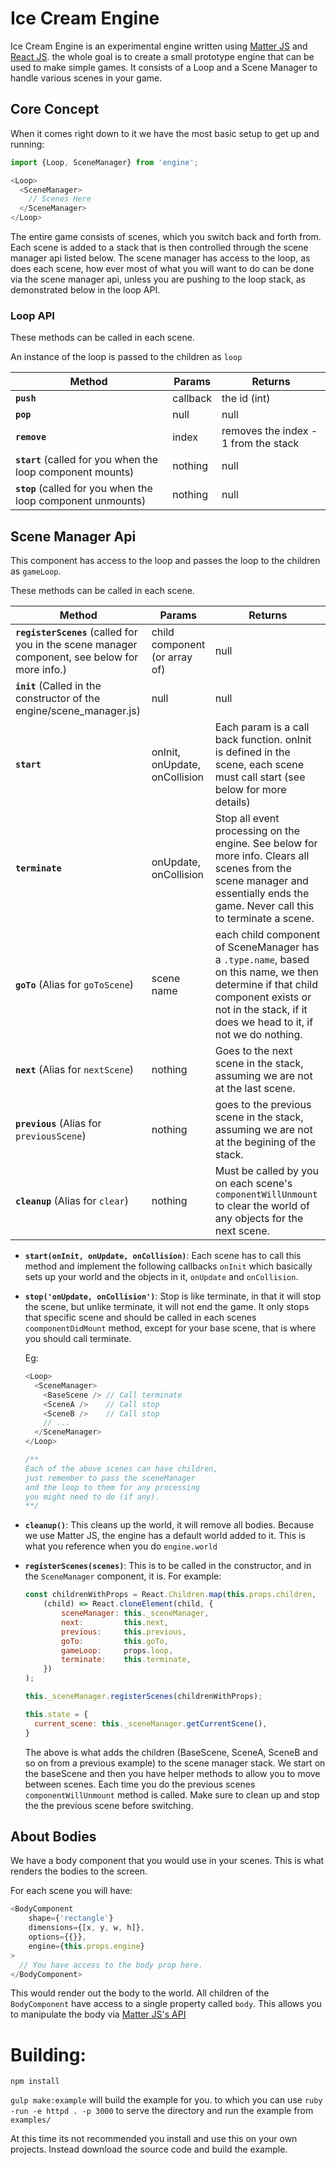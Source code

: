 # Ice Cream Engine

Ice Cream Engine is an experimental engine written using [Matter JS](http://brm.io/matter-js/docs/index.html) and [React JS](https://facebook.github.io/react/). the whole goal is to create a small
prototype engine that can be used to make simple games. It consists of a Loop and a Scene Manager to handle various
scenes in your game.

## Core Concept

When it comes right down to it we have the most basic setup to get up and running:

```js
import {Loop, SceneManager} from 'engine';

<Loop>
  <SceneManager>
    // Scenes Here
  </SceneManager>
</Loop>
```

The entire game consists of scenes, which you switch back and forth from. Each scene is added to a stack that is then controlled through the scene manager api listed below. The scene manager has access to the loop, as does each scene, how ever most of what you will want to do can be done via the scene manager api, unless you are pushing to the loop stack, as demonstrated below in the loop API.

### Loop API

These methods can be called in each scene.

An instance of the loop is passed to the children as `loop`

| Method        | Params           | Returns  |
| ------------- |-------------| -----|
| **`push`**      | callback | the id (int) |
| **`pop`**      | null     |   null |
| **`remove`** | index | removes the index - 1 from the stack |
| **`start`** (called for you when the loop component mounts) | nothing      |    null |
| **`stop`**  (called for you when the loop component unmounts)| nothing      |    null |

## Scene Manager Api

This component has access to the loop and passes the loop to the children as `gameLoop`.

These methods can be called in each scene.

| Method        | Params           | Returns  |
| ------------- |-------------| -----|
| **`registerScenes`** (called for you in the scene manager component, see below for more info.)     | child component (or array of) | null |
| **`init`** (Called in the constructor of the engine/scene_manager.js)      | null      |   null |
| **`start`** | onInit, onUpdate, onCollision | Each param is a call back function. onInit is defined in the scene, each scene must call start (see below for more details) |
|**`terminate`**|onUpdate, onCollision|Stop all event processing on the engine. See below for more info. Clears all scenes from the scene manager and essentially ends the game. Never call this to terminate a scene.|
| **`goTo`** (Alias for `goToScene`) | scene name | each child component of SceneManager has a `.type.name`, based on this name, we then determine if that child component exists or not in the stack, if it does we head to it, if not we do nothing. |
|**`next`** (Alias for `nextScene`)|nothing| Goes to the next scene in the stack, assuming we are not at the last scene.|
|**`previous`** (Alias for `previousScene`)|nothing| goes to the previous scene in the stack, assuming we are not at the begining of the stack.|
|**`cleanup`** (Alias for `clear`)|nothing|Must be called by you on each scene's `componentWillUnmount` to clear the world of any objects for the next scene.|

- **`start(onInit, onUpdate, onCollision)`**: Each scene has to call this method and implement the following callbacks `onInit` which basically sets up your world and the objects in it, `onUpdate` and `onCollision`.

- **`stop('onUpdate, onCollision')`**: Stop is like terminate, in that it will stop the scene, but unlike terminate, it will not end the game. It only stops that specific scene and should be called in each scenes `coomponentDidMount` method, except for your base scene, that is where you should call terminate.

  Eg:

  ```js
  <Loop>
    <SceneManager>
      <BaseScene /> // Call terminate
      <SceneA />    // Call stop
      <SceneB />    // Call stop
      // ...
    </SceneManager>
  </Loop>

  /**
  Each of the above scenes can have children,
  just remember to pass the sceneManager
  and the loop to them for any processing
  you might need to do (if any).
  **/
  ```
- **`cleanup()`**: This cleans up the world, it will remove all bodies. Because we use Matter JS, the engine has a default world added to it. This is what you reference when you do `engine.world`
- **`registerScenes(scenes)`**: This is to be called in the constructor, and in the `SceneManager` component, it is. For example:

  ```js
  const childrenWithProps = React.Children.map(this.props.children,
      (child) => React.cloneElement(child, {
          sceneManager: this._sceneManager,
          next:         this.next,
          previous:     this.previous,
          goTo:         this.goTo,
          gameLoop:     props.loop,
          terminate:    this.terminate,
      })
  );

  this._sceneManager.registerScenes(childrenWithProps);

  this.state = {
    current_scene: this._sceneManager.getCurrentScene(),
  }
  ```

  The above is what adds the children (BaseScene, SceneA, SceneB and so on from a previous example) to the scene manager stack. We start on the baseScene and then you have helper methods to allow you to move between scenes. Each time you do the previous scenes `componentWillUnmount` method is called. Make sure to clean up and stop the the previous scene before switching.

## About Bodies

We have a body component that you would use in your scenes. This is what renders the bodies to the screen.

For each scene you will have:

```js
<BodyComponent
    shape={'rectangle'}
    dimensions={[x, y, w, h]},
    options={{}},
    engine={this.props.engine}
>
  // You have access to the body prop here.
</BodyComponent>
```

This would render out the body to the world. All children of the `BodyComponent` have access to a single property called `body`. This allows you to manipulate the body via [Matter JS's API](http://brm.io/matter-js/docs/index.html)


# Building:

`npm install`

`gulp make:example` will build the example for you. to which you can use `ruby -run -e httpd . -p 3000` to serve the directory and run the example from `examples/`

At this time its not recommended you install and use this on your own projects. Instead download the source code and build the example.
